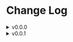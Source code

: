 # Change Log  

<details>
<summary> v0.0.0 </summary>
[2024-08-11]  

- Create the project
- Start documentation  
- Add utility script to manage postgresql service
  - Tested on Windows OS

</details>

<details>

<summary> v0.0.1 </summary>

[2024-08-31]

- Pick a business probem that need database to resolve it
  - Online Retail Application Database

[2024-09-01]

- Add Initial Concepts, Documentation for Employees Domain Model
  - Start object creation script
  - Minor enhancements

[2024-09-07]

- Finalize Employees Domain creation script
  - Execute script
- Minor enhancements

</details>